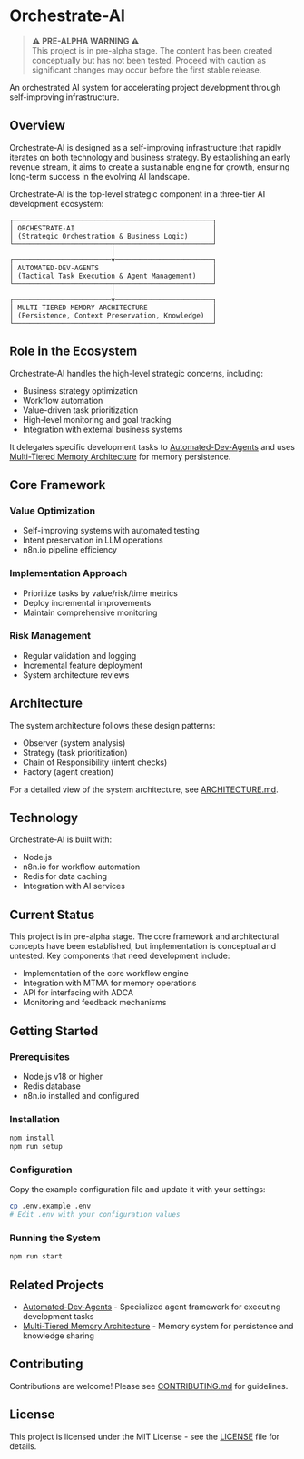 # Orchestrate-AI

> **⚠️ PRE-ALPHA WARNING ⚠️**  
> This project is in pre-alpha stage. The content has been created conceptually but has not been tested. Proceed with caution as significant changes may occur before the first stable release.

An orchestrated AI system for accelerating project development through self-improving infrastructure.

## Overview

Orchestrate-AI is designed as a self-improving infrastructure that rapidly iterates on both technology and business strategy. By establishing an early revenue stream, it aims to create a sustainable engine for growth, ensuring long-term success in the evolving AI landscape.

Orchestrate-AI is the top-level strategic component in a three-tier AI development ecosystem:

```
┌─────────────────────────────────────────────────┐
│ ORCHESTRATE-AI                                  │
│ (Strategic Orchestration & Business Logic)      │
└────────────────────────┬────────────────────────┘
                         │
┌────────────────────────▼────────────────────────┐
│ AUTOMATED-DEV-AGENTS                            │
│ (Tactical Task Execution & Agent Management)    │
└────────────────────────┬────────────────────────┘
                         │
┌────────────────────────▼────────────────────────┐
│ MULTI-TIERED MEMORY ARCHITECTURE                │
│ (Persistence, Context Preservation, Knowledge)  │
└─────────────────────────────────────────────────┘
```

## Role in the Ecosystem

Orchestrate-AI handles the high-level strategic concerns, including:
- Business strategy optimization
- Workflow automation
- Value-driven task prioritization
- High-level monitoring and goal tracking
- Integration with external business systems

It delegates specific development tasks to [Automated-Dev-Agents](https://github.com/gregmulvihill/automated-dev-agents) and uses [Multi-Tiered Memory Architecture](https://github.com/gregmulvihill/multi-tiered-memory-architecture) for memory persistence.

## Core Framework

### Value Optimization
- Self-improving systems with automated testing
- Intent preservation in LLM operations
- n8n.io pipeline efficiency

### Implementation Approach
- Prioritize tasks by value/risk/time metrics
- Deploy incremental improvements
- Maintain comprehensive monitoring

### Risk Management
- Regular validation and logging
- Incremental feature deployment
- System architecture reviews

## Architecture

The system architecture follows these design patterns:
- Observer (system analysis)
- Strategy (task prioritization)
- Chain of Responsibility (intent checks)
- Factory (agent creation)

For a detailed view of the system architecture, see [ARCHITECTURE.md](./docs/ARCHITECTURE.md).

## Technology

Orchestrate-AI is built with:
- Node.js
- n8n.io for workflow automation
- Redis for data caching
- Integration with AI services

## Current Status

This project is in pre-alpha stage. The core framework and architectural concepts have been established, but implementation is conceptual and untested. Key components that need development include:

- Implementation of the core workflow engine
- Integration with MTMA for memory operations
- API for interfacing with ADCA
- Monitoring and feedback mechanisms

## Getting Started

### Prerequisites
- Node.js v18 or higher
- Redis database
- n8n.io installed and configured

### Installation

```bash
npm install
npm run setup
```

### Configuration

Copy the example configuration file and update it with your settings:

```bash
cp .env.example .env
# Edit .env with your configuration values
```

### Running the System

```bash
npm run start
```

## Related Projects

- [Automated-Dev-Agents](https://github.com/gregmulvihill/automated-dev-agents) - Specialized agent framework for executing development tasks
- [Multi-Tiered Memory Architecture](https://github.com/gregmulvihill/multi-tiered-memory-architecture) - Memory system for persistence and knowledge sharing

## Contributing

Contributions are welcome! Please see [CONTRIBUTING.md](./docs/CONTRIBUTING.md) for guidelines.

## License

This project is licensed under the MIT License - see the [LICENSE](LICENSE) file for details.